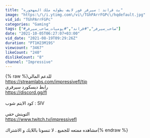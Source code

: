 ```yaml
---
title: "بث قراند : سيرفر فور لايف بطوله ملك المهجوره"
image: "https:\/\/i.ytimg.com\/vi\/TGhPArrFGPc\/hqdefault.jpg"
vid_id: "TGhPArrFGPc"
categories: "Gaming"
tags: ["#صاحب_سيرفر","#قراند","#يوميات_صاحب_سيرفر"]
date: "2021-10-05T06:27:07+03:00"
vid_date: "2021-08-19T09:29:26Z"
duration: "PT1H23M19S"
viewcount: "3467"
likeCount: "240"
dislikeCount: "8"
channel: "Impressive"
---
```

{% raw %}للدعم المالي<br /><a rel="nofollow" target="blank" href="https://streamlabs.com/impressivefl/tip">https://streamlabs.com/impressivefl/tip</a><br />رابط ديسكورد سيرفري <br /><a rel="nofollow" target="blank" href="https://discord.gg/fl">https://discord.gg/fl</a><br /><br />كود الايتم شوب : SIV<br /><br />التوينش حقي<br /><a rel="nofollow" target="blank" href="https://www.twitch.tv/impressivefl">https://www.twitch.tv/impressivefl</a><br /><br /> مشاهده ممتعه للجميع . لا تنسونا باللايك و الاشتراك{% endraw %}
